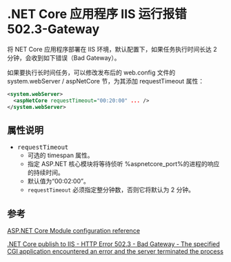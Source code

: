 # .NET Core 应用程序 IIS 运行报错 502.3-Gateway

将 NET Core 应用程序部署在 IIS 环境，默认配置下，如果任务执行时间长达 2 分钟，会收到如下错误（Bad Gateway）。

如果要执行长时间任务，可以修改发布后的 web.config 文件的 system.webServer / aspNetCore 节，为其添加 requestTimeout 属性：

```xml
<system.webServer>
  <aspNetCore requestTimeout="00:20:00" ... />
</system.webServer>
```

## 属性说明

- <kbd>requestTimeout</kbd>
  - 可选的 timespan 属性。
  - 指定 ASP.NET 核心模块将等待侦听 %aspnetcore_port%的进程的响应的持续时间。
  - 默认值为“00:02:00”。
  - `requestTimeout`  必须指定整分钟数，否则它将默认为 2 分钟。

## 参考

[ASP.NET Core Module configuration reference](https://docs.microsoft.com/zh-cn/aspnet/core/hosting/aspnet-core-module)

[.NET Core publish to IIS - HTTP Error 502.3 - Bad Gateway - The specified CGI application encountered an error and the server terminated the process](https://stackoverflow.com/questions/39756042/net-core-publish-to-iis-http-error-502-3-bad-gateway-the-specified-cgi-ap/48164725#48164725)
